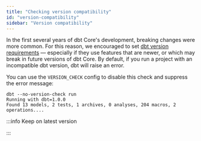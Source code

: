 ```yaml
---
title: "Checking version compatibility"
id: "version-compatibility"
sidebar: "Version compatibility"
---
```


In the first several years of dbt Core's development, breaking changes were more common. For this reason, we encouraged to set [dbt version requirements](/reference/project-configs/require-dbt-version) — especially if they use features that are newer, or which may break in future versions of dbt Core. By default, if you run a project with an incompatible dbt version, dbt will raise an error.

You can use the `VERSION_CHECK` config to disable this check and suppress the error message:

```
dbt --no-version-check run
Running with dbt=1.0.0
Found 13 models, 2 tests, 1 archives, 0 analyses, 204 macros, 2 operations....
```

:::info Keep on latest version <Lifecycle status='beta' />
<Snippet path="_config-dbt-version-check" />

:::
